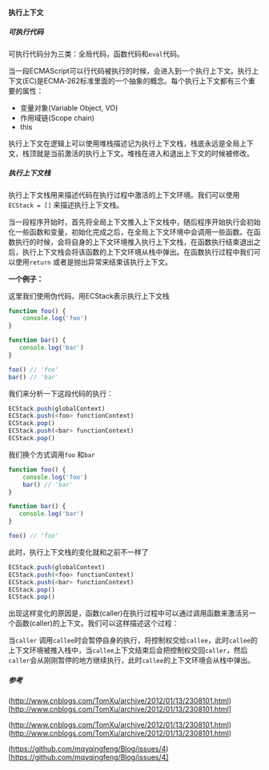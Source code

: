 #### 执行上下文

##### 可执行代码

可执行代码分为三类：全局代码，函数代码和`eval`代码。

当一段ECMAScript可以行代码被执行的时候，会进入到一个执行上下文。执行上下文(EC)是ECMA-262标准里面的一个抽象的概念。每个执行上下文都有三个重要的属性：

* 变量对象(Variable Object, VO)
* 作用域链(Scope chain)
* this

执行上下文在逻辑上可以使用堆栈描述记为执行上下文栈，栈底永远是全局上下文，栈顶就是当前激活的执行上下文。堆栈在进入和退出上下文的时候被修改。

#####  执行上下文栈

执行上下文栈用来描述代码在执行过程中激活的上下文环境。我们可以使用` ECStack = []` 来描述执行上下文栈。

当一段程序开始时，首先将全局上下文推入上下文栈中，随后程序开始执行会初始化一些函数和变量，初始化完成之后，在全局上下文环境中会调用一些函数。在函数执行的时候，会将自身的上下文环境推入执行上下文栈，在函数执行结束退出之后，执行上下文栈会将该函数的上下文环境从栈中弹出。在函数执行过程中我们可以使用`return` 或者是抛出异常来结束该执行上下文。

**一个例子：**

这里我们使用伪代码，用ECStack表示执行上下文栈

``` js
function foo() {
    console.log('foo')
}

function bar() {
   console.log('bar')
}

foo() // 'foo'
bar() // 'bar'
```

我们来分析一下这段代码的执行：

``` js
ECStack.push(globalContext) 
ECStack.push(<foo> functionContext)
ECStack.pop()
ECStack.push(<bar> functionContext)
ECStack.pop()


```

我们换个方式调用`foo` 和`bar`

``` js
function foo() {
    console.log('foo')
    bar() // 'bar'
}

function bar() {
   console.log('bar')
}

foo() // 'foo'
```



此时，执行上下文栈的变化就和之前不一样了

``` js
ECStack.push(globalContext) 
ECStack.push(<foo> functionContext)
ECStack.push(<bar> functionContext)
ECStack.pop()
ECStack.pop()

```

出现这样变化的原因是，函数(caller)在执行过程中可以通过调用函数来激活另一个函数(caller)的上下文。我们可以这样描述这个过程：

当`caller` 调用`callee`时会暂停自身的执行，将控制权交给`callee`，此时`callee`的上下文环境被推入栈中，当`callee`上下文结束后会把控制权交回`caller`，然后`caller`会从刚刚暂停的地方继续执行，此时`callee`的上下文环境会从栈中弹出。

##### 参考

(http://www.cnblogs.com/TomXu/archive/2012/01/13/2308101.html)[http://www.cnblogs.com/TomXu/archive/2012/01/13/2308101.html]

(http://www.cnblogs.com/TomXu/archive/2012/01/13/2308101.html)(http://www.cnblogs.com/TomXu/archive/2012/01/13/2308101.html)

(https://github.com/mqyqingfeng/Blog/issues/4)[https://github.com/mqyqingfeng/Blog/issues/4]